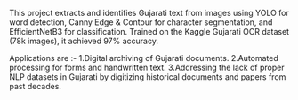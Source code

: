 This project extracts and identifies Gujarati text from images using YOLO for word detection, Canny Edge & Contour for character segmentation, and EfficientNetB3 for classification. Trained on the Kaggle Gujarati OCR dataset (78k images), it achieved 97% accuracy.

Applications are :-
1.Digital archiving of Gujarati documents.
2.Automated processing for forms and handwritten text.
3.Addressing the lack of proper NLP datasets in Gujarati by digitizing historical documents and papers from past decades.

